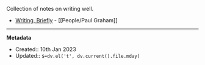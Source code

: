 Collection of notes on writing well.

- [Writing, Briefly](http://www.paulgraham.com/writing44.html) -  [[People/Paul Graham]]

---
**Metadata**
- Created:: 10th Jan 2023
- Updated:: `$=dv.el('t', dv.current().file.mday)`